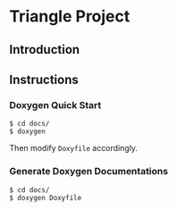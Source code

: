 
# Triangle Project

## Introduction

## Instructions

### Doxygen Quick Start

```
$ cd docs/
$ doxygen
```

Then modify `Doxyfile` accordingly.


### Generate Doxygen Documentations

```
$ cd docs/
$ doxygen Doxyfile
```
